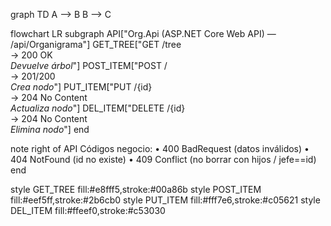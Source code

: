 
 graph TD A --> B B --> C 

flowchart LR
  subgraph API["Org.Api (ASP.NET Core Web API) — /api/Organigrama"]
    GET_TREE["GET /tree<br/>→ 200 OK<br/><i>Devuelve árbol</i>"]
    POST_ITEM["POST /<br/>→ 201/200<br/><i>Crea nodo</i>"]
    PUT_ITEM["PUT /{id}<br/>→ 204 No Content<br/><i>Actualiza nodo</i>"]
    DEL_ITEM["DELETE /{id}<br/>→ 204 No Content<br/><i>Elimina nodo</i>"]
  end

  note right of API
    Códigos negocio:
    • 400 BadRequest (datos inválidos)
    • 404 NotFound (id no existe)
    • 409 Conflict (no borrar con hijos / jefe==id)
  end

  style GET_TREE fill:#e8fff5,stroke:#00a86b
  style POST_ITEM fill:#eef5ff,stroke:#2b6cb0
  style PUT_ITEM fill:#fff7e6,stroke:#c05621
  style DEL_ITEM fill:#ffeef0,stroke:#c53030



